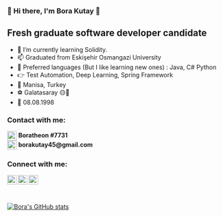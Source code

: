### 👋 Hi there, I'm Bora Kutay 👋

## Fresh graduate software developer candidate

- 🌱 I’m currently learning Solidity.
- 📫 Graduated from Eskişehir Osmangazi University
- 🚀 Preferred languages (But I like learning new ones) : Java, C# Python
- 👉 Test Automation, Deep Learning, Spring Framework
- 🚩 Manisa, Turkey
- ⚽ Galatasaray 🟡🔴
- 🎂 08.08.1998

### Contact with me:
<div><img align="center" alt="borakutay | Discord" width="22px" src="https://cdn.jsdelivr.net/npm/simple-icons@v3/icons/discord.svg" /> <b> Boratheon #7731</b> </div>
<div><img align="center" alt="borakutay | Gmail" width="22px" src="https://cdn.jsdelivr.net/npm/simple-icons@v3/icons/gmail.svg" /> <b> borakutay45@gmail.com </b> </div>

### Connect with me:
<a href="https://open.spotify.com/user/11139144446?si=1dcbc8af14c148fa" target="blank"><img align="left" alt="borakutay | Spotify" width="22px" src="https://cdn.jsdelivr.net/npm/simple-icons@v3/icons/spotify.svg" />
<a href="https://linkedin.com/in/borakeskinoglu" target="blank"> <img align="left" alt="borakutay | LinkedIn" width="22px" src="https://cdn.jsdelivr.net/npm/simple-icons@v3/icons/linkedin.svg" />
<a href="https://www.instagram.com/boraakutay/" target="blank"> <img align="left" alt="borakutay | Instagram" width="22px" src="https://cdn.jsdelivr.net/npm/simple-icons@v3/icons/instagram.svg" />

<br>
<br>
<br>
           
  
[![Bora's GitHub stats](https://github-readme-stats.vercel.app/api?username=BoraKutay)](https://github.com/anuraghazra/github-readme-stats)

